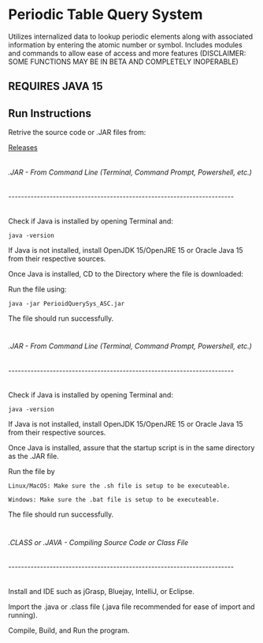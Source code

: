 # Periodic Table Query System
Utilizes internalized data to lookup periodic elements along with associated information by entering the atomic number or symbol. Includes modules and commands to allow ease of access and more features (DISCLAIMER: SOME FUNCTIONS MAY BE IN BETA AND COMPLETELY INOPERABLE)

## REQUIRES JAVA 15

## Run Instructions

Retrive the source code or .JAR files from:

[Releases](https://github.com/TechiBlob/Periodic-Table-Query-System/releases/)
######
###### .JAR - From Command Line (Terminal, Command Prompt, Powershell, etc.)
###### -----------------------------------------------------------------------

Check if Java is installed by opening Terminal and:

`java -version`

If Java is not installed, install OpenJDK 15/OpenJRE 15 or Oracle Java 15 from their respective sources.

Once Java is installed, CD to the Directory where the file is downloaded:

Run the file using:

`java -jar PerioidQuerySys_ASC.jar`

The file should run successfully.

#

###### .JAR - From Command Line (Terminal, Command Prompt, Powershell, etc.)
###### -----------------------------------------------------------------------

Check if Java is installed by opening Terminal and:

`java -version`

If Java is not installed, install OpenJDK 15/OpenJRE 15 or Oracle Java 15 from their respective sources.

Once Java is installed, assure that the startup script is in the same directory as the .JAR file.

Run the file by

`Linux/MacOS: Make sure the .sh file is setup to be executeable.`

`Windows: Make sure the .bat file is setup to be executeable.`

The file should run successfully.

#

###### .CLASS or .JAVA - Compiling Source Code or Class File
###### -----------------------------------------------------------------------

Install and IDE such as jGrasp, Bluejay, IntelliJ, or Eclipse. 

Import the .java or .class file (.java file recommended for ease of import and running).

Compile, Build, and Run the program.
